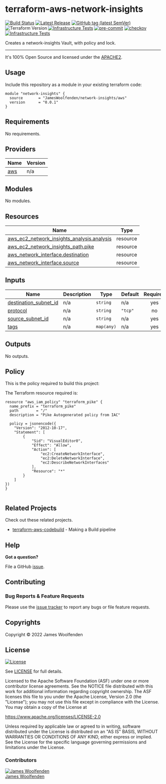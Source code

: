 # terraform-aws-network-insights

[![Build Status](https://github.com/JamesWoolfenden/terraform-aws-network-insights/workflows/Verify%20and%20Bump/badge.svg?branch=master)](https://github.com/JamesWoolfenden/terraform-aws-network-insights)
[![Latest Release](https://img.shields.io/github/release/JamesWoolfenden/terraform-aws-network-insights.svg)](https://github.com/JamesWoolfenden/terraform-aws-network-insights/releases/latest)
[![GitHub tag (latest SemVer)](https://img.shields.io/github/tag/JamesWoolfenden/terraform-aws-network-insights.svg?label=latest)](https://github.com/JamesWoolfenden/terraform-aws-network-insights/releases/latest)
![Terraform Version](https://img.shields.io/badge/tf-%3E%3D0.14.0-blue.svg)
[![Infrastructure Tests](https://www.bridgecrew.cloud/badges/github/JamesWoolfenden/terraform-aws-network-insights/cis_aws)](https://www.bridgecrew.cloud/link/badge?vcs=github&fullRepo=JamesWoolfenden%2Fterraform-aws-network-insights&benchmark=CIS+AWS+V1.2)
[![pre-commit](https://img.shields.io/badge/pre--commit-enabled-brightgreen?logo=pre-commit&logoColor=white)](https://github.com/pre-commit/pre-commit)
[![checkov](https://img.shields.io/badge/checkov-verified-brightgreen)](https://www.checkov.io/)
[![Infrastructure Tests](https://www.bridgecrew.cloud/badges/github/jameswoolfenden/terraform-aws-network-insights/general)](https://www.bridgecrew.cloud/link/badge?vcs=github&fullRepo=JamesWoolfenden%2Fterraform-aws-network-insights&benchmark=INFRASTRUCTURE+SECURITY)

Creates a network-insights Vault, with policy and lock.

---

It's 100% Open Source and licensed under the [APACHE2](LICENSE).

## Usage

Include this repository as a module in your existing terraform code:

```hcl
module "network-insights" {
  source       = "JamesWoolfenden/network-insights/aws"
  version      = "0.0.1"
}
```

<!-- BEGINNING OF PRE-COMMIT-TERRAFORM DOCS HOOK -->
## Requirements

No requirements.

## Providers

| Name | Version |
|------|---------|
| <a name="provider_aws"></a> [aws](#provider\_aws) | n/a |

## Modules

No modules.

## Resources

| Name | Type |
|------|------|
| [aws_ec2_network_insights_analysis.analysis](https://registry.terraform.io/providers/hashicorp/aws/latest/docs/resources/ec2_network_insights_analysis) | resource |
| [aws_ec2_network_insights_path.pike](https://registry.terraform.io/providers/hashicorp/aws/latest/docs/resources/ec2_network_insights_path) | resource |
| [aws_network_interface.destination](https://registry.terraform.io/providers/hashicorp/aws/latest/docs/resources/network_interface) | resource |
| [aws_network_interface.source](https://registry.terraform.io/providers/hashicorp/aws/latest/docs/resources/network_interface) | resource |

## Inputs

| Name | Description | Type | Default | Required |
|------|-------------|------|---------|:--------:|
| <a name="input_destination_subnet_id"></a> [destination\_subnet\_id](#input\_destination\_subnet\_id) | n/a | `string` | n/a | yes |
| <a name="input_protocol"></a> [protocol](#input\_protocol) | n/a | `string` | `"tcp"` | no |
| <a name="input_source_subnet_id"></a> [source\_subnet\_id](#input\_source\_subnet\_id) | n/a | `string` | n/a | yes |
| <a name="input_tags"></a> [tags](#input\_tags) | n/a | `map(any)` | n/a | yes |

## Outputs

No outputs.
<!-- END OF PRE-COMMIT-TERRAFORM DOCS HOOK -->

## Policy

This is the policy required to build this project:

<!-- BEGINNING OF PRE-COMMIT-PIKE DOCS HOOK -->
The Terraform resource required is:

```golang
resource "aws_iam_policy" "terraform_pike" {
  name_prefix = "terraform_pike"
  path        = "/"
  description = "Pike Autogenerated policy from IAC"

  policy = jsonencode({
    "Version": "2012-10-17",
    "Statement": [
        {
            "Sid": "VisualEditor0",
            "Effect": "Allow",
            "Action": [
                "ec2:CreateNetworkInterface",
                "ec2:DeleteNetworkInterface",
                "ec2:DescribeNetworkInterfaces"
            ],
            "Resource": "*"
        }
    ]
})
}


```
<!-- END OF PRE-COMMIT-PIKE DOCS HOOK -->

## Related Projects

Check out these related projects.

- [terraform-aws-codebuild](https://github.com/jameswoolfenden/terraform-aws-codebuild) - Making a Build pipeline

## Help

**Got a question?**

File a GitHub [issue](https://github.com/jameswoolfenden/terraform-aws-network-insights/issues).

## Contributing

### Bug Reports & Feature Requests

Please use the [issue tracker](https://github.com/jameswoolfenden/terraform-aws-network-insights/issues) to report any bugs or file feature requests.

## Copyrights

Copyright © 2022 James Woolfenden

## License

[![License](https://img.shields.io/badge/License-Apache%202.0-blue.svg)](https://opensource.org/licenses/Apache-2.0)

See [LICENSE](LICENSE) for full details.

Licensed to the Apache Software Foundation (ASF) under one
or more contributor license agreements. See the NOTICE file
distributed with this work for additional information
regarding copyright ownership. The ASF licenses this file
to you under the Apache License, Version 2.0 (the
"License"); you may not use this file except in compliance
with the License. You may obtain a copy of the License at

<https://www.apache.org/licenses/LICENSE-2.0>

Unless required by applicable law or agreed to in writing,
software distributed under the License is distributed on an
"AS IS" BASIS, WITHOUT WARRANTIES OR CONDITIONS OF ANY
KIND, either express or implied. See the License for the
specific language governing permissions and limitations
under the License.

### Contributors

[![James Woolfenden][jameswoolfenden_avatar]][jameswoolfenden_homepage]<br/>[James Woolfenden][jameswoolfenden_homepage]

[jameswoolfenden_homepage]: https://github.com/jameswoolfenden
[jameswoolfenden_avatar]: https://github.com/jameswoolfenden.png?size=150
